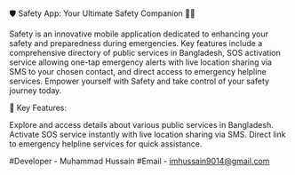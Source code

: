 🛡️ Safety App: Your Ultimate Safety Companion 📲🚨

Safety is an innovative mobile application dedicated to enhancing your safety and preparedness during emergencies. Key features include a comprehensive directory of public services in Bangladesh, SOS activation service allowing one-tap emergency alerts with live location sharing via SMS to your chosen contact, and direct access to emergency helpline services. Empower yourself with Safety and take control of your safety journey today.

🚀 Key Features:

Explore and access details about various public services in Bangladesh.
Activate SOS service instantly with live location sharing via SMS.
Direct link to emergency helpline services for quick assistance.

#Developer - Muhammad Hussain
#Email - imhussain9014@gmail.com 
